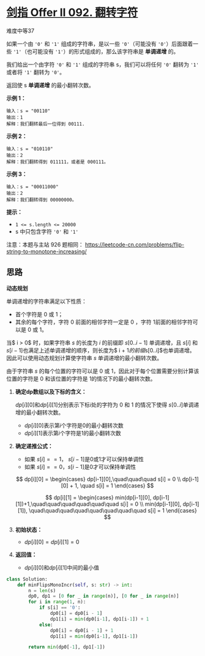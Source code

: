 # [剑指 Offer II 092. 翻转字符](https://leetcode.cn/problems/cyJERH/)

难度中等37

如果一个由 `'0'` 和 `'1'` 组成的字符串，是以一些 `'0'`（可能没有 `'0'`）后面跟着一些 `'1'`（也可能没有 `'1'`）的形式组成的，那么该字符串是 **单调递增** 的。

我们给出一个由字符 `'0'` 和 `'1'` 组成的字符串 s，我们可以将任何 `'0'` 翻转为 `'1'` 或者将 `'1'` 翻转为 `'0'`。

返回使 s **单调递增** 的最小翻转次数。

 

**示例 1：**

```
输入：s = "00110"
输出：1
解释：我们翻转最后一位得到 00111.
```

**示例 2：**

```
输入：s = "010110"
输出：2
解释：我们翻转得到 011111，或者是 000111。
```

**示例 3：**

```
输入：s = "00011000"
输出：2
解释：我们翻转得到 00000000。
```

 

**提示：**

- `1 <= s.length <= 20000`
- s 中只包含字符 `'0'` 和 `'1'`

 

注意：本题与主站 926 题相同： https://leetcode-cn.com/problems/flip-string-to-monotone-increasing/



## 思路

**动态规划**

单调递增的字符串满足以下性质：

- 首个字符是 $0$ 或 $1$；
- 其余的每个字符，字符 $0$  前面的相邻字符一定是  $0$ ，字符 $1$前面的相邻字符可以是  $0$  或 $1$。


当$ i > 0$ 时，如果字符串 $s$ 的长度为 $i$ 的前缀即 $s[0 .. i - 1]$ 单调递增，且 $s[i]$ 和 $s[i - 1]$也满足上述单调递增的顺序，则长度为$ i + 1$的前缀$s[0..i]$也单调递增。因此可以使用动态规划计算使字符串 $s$ 单调递增的最小翻转次数。

由于字符串 $s$ 的每个位置的字符可以是   $0$  或 $1$，因此对于每个位置需要分别计算该位置的字符是  $0$  和该位置的字符是 $1$的情况下的最小翻转次数。



1. **确定dp数组以及下标的含义：**

   $dp[i][0]$和$dp[i][1]$分别表示下标$i$处的字符为 $0$ 和 $1$ 的情况下使得 $s[0..i]$单调递增的最小翻转次数。

   - $dp[i][0]$表示第$i$个字符是$0$的最小翻转次数
   - $dp[i][1]$表示第$i$个字符是$1$的最小翻转次数

   

2. **确定递推公式：**

   - 如果 $s[i] == 1$， $s[i-1]$是$0$或$1$才可以保持单调性
   - 如果 $s[i] == 0$，$s[i-1]$是$0$才可以保持单调性

   $$
   dp[i][0] = \begin{cases} dp[i-1][0],\quad\quad\quad s[i] = 0 \\
   		   dp[i-1][0] + 1, \quad s[i] = 1 \end{cases}
   $$

   $$
   dp[i][1] = \begin{cases}  min(dp[i-1][0], dp[i-1][1])+1,\quad\quad\quad\quad\quad\quad s[i] = 0 \\
   		   min(dp[i-1][0], dp[i-1][1]), \quad\quad\quad\quad\quad\quad\quad\quad s[i] = 1 \end{cases}
   $$

   

3. **初始状态：**

   - $dp[i][0] = dp[i][1] = 0$

   

4. **返回值：**

   - $dp[i][0]$和$dp[i][1]$中间的最小值



```python
class Solution:
    def minFlipsMonoIncr(self, s: str) -> int:
        n = len(s)
        dp0, dp1 = [0 for _ in range(n)], [0 for _ in range(n)]
        for i in range(1, n):
            if s[i] == '0':
                dp0[i] = dp0[i - 1]
                dp1[i] = min(dp0[i-1], dp1[i-1]) + 1
            else:
                dp0[i] = dp0[i - 1] + 1
                dp1[i] = min(dp0[i-1], dp1[i-1])

        return min(dp0[-1], dp1[-1])
```

